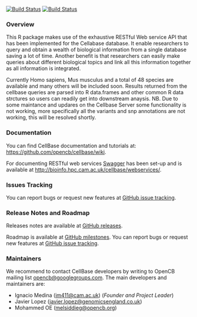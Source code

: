 [![Build Status](https://travis-ci.org/melsiddieg/cellbaseR.svg?branch=master)](https://travis-ci.org/melsiddieg/cellbaseR) [![Build Status](https://travis-ci.org/melsiddieg/cellbaseR.svg?branch=master)](https://travis-ci.org/melsiddieg/cellbaseR)

### Overview

This R package makes use of the exhaustive RESTful Web service API that has been implemented for the Cellabase database. It enable researchers to query and obtain a wealth of biological information from a single database saving a lot of time. Another benefit is that researchers can easily make  queries about different biological topics and link all this information together as all information is integrated.

Currently Homo sapiens, Mus musculus and a total of 48 species are available and many others will be included soon. Results returned from the cellbase queries are parsed into R data.frames and other common R data strctures so users can readily get into downstream anaysis.
NB. Due to some maintance and updares on the Cellbase Server some functionality is not working, more specifically all the variants and snp annotations are not working, this will be resolved shortly.

### Documentation
You can find CellBase documentation and tutorials at: https://github.com/opencb/cellbase/wiki.

For documenting RESTful web services [Swagger](http://swagger.io/) has been set-up and is available at http://bioinfo.hpc.cam.ac.uk/cellbase/webservices/.  

### Issues Tracking
You can report bugs or request new features at [GitHub issue tracking](https://github.com/opencb/cellbase/issues).


### Release Notes and Roadmap
Releases notes are available at [GitHub releases](https://github.com/opencb/cellbase/releases).

Roadmap is available at [GitHub milestones](https://github.com/opencb/cellbase/milestones). You can report bugs or request new features at [GitHub issue tracking](https://github.com/opencb/cellbase/issues).

### Maintainers
We recommend to contact CellBase developers by writing to OpenCB mailing list opencb@googlegroups.com. The main developers and maintainers are:
* Ignacio Medina (im411@cam.ac.uk) (_Founder and Project Leader_)
* Javier Lopez (javier.lopez@genomicsengland.co.uk)
* Mohammed OE  (melsiddieg@opencb.org)
